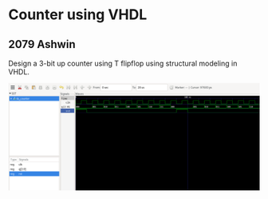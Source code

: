<h1>Counter using VHDL</h1>
<h2>2079 Ashwin</h2>
<p>Design a 3-bit up counter using T flipflop using structural modeling in VHDL.</p>
<img src="./upcounter.png" alt="3 bit up counter." />
